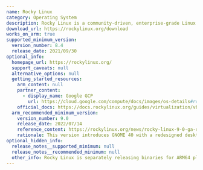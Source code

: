 ```yaml
---
name: Rocky Linux
category: Operating System
description: Rocky Linux is a community-driven, enterprise-grade Linux distribution designed to be fully compatible with Red Hat Enterprise Linux (RHEL).
download_url: https://rockylinux.org/download
works_on_arm: true
supported_minimum_version:
  version_number: 8.4
  release_date: 2021/09/30
optional_info:
  homepage_url: https://rockylinux.org/
  support_caveats: null
  alternative_options: null
  getting_started_resources:
    arm_content: null
    partner_content:
      - display_name: Google GCP
        url: https://cloud.google.com/compute/docs/images/os-details#rocky_linux
    official_docs: https://docs.rockylinux.org/guides/virtualization/vbox-rocky/?h=arm64#prerequisites
  arm_recommended_minimum_version:
    version_number: 9.0
    release_date: 2022/07/14
    reference_content: https://rockylinux.org/news/rocky-linux-9-0-ga-release
    rationale: This version introduces GNOME 40 with a redesigned desktop experience, fractional scaling, and improved multi-display support. It adds performance-focused updates like XFS Direct Access (DAX) and the "eager write" option for NFS. Developers benefit from modern toolchains including GCC 11.2.1, LLVM 13.0.1, Rust 1.58.1, and Go 1.17.1, and updated language runtimes like Python 3.9, Node.js 16, Ruby 3.0.3, and PHP 8.0. Root SSH password login is disabled by default for enhanced security, and OpenSSL 3.0 brings FIPS-compliant improvements. System monitoring via the Cockpit web console is also enhanced.
optional_hidden_info:
  release_notes__supported_minimum: null
  release_notes__recommended_minimum: null
  other_info: Rocky Linux is separately releasing binaries for ARM64 platforms, ensuring full support for ARM64 architecture.
---
```

